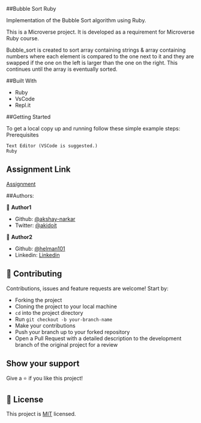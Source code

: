 ##Bubble Sort Ruby

Implementation of the Bubble Sort algorithm using Ruby.

This is a Microverse project. It is developed as a requirement for Microverse Ruby course.

Bubble_sort is created to sort array containing strings & array containing numbers where each element is compared to the one next to it and they are swapped if the one on the left is larger than the one on the right. This continues until the array is eventually sorted.

##Built With

- Ruby
- VsCode
- Repl.it

##Getting Started

To get a local copy up and running follow these simple example steps:
Prerequisites

    Text Editor (VSCode is suggested.)
    Ruby

## Assignment Link

[Assignment](https://repl.it/@helman101/Bubblesort)

##Authors:

👤 **Author1**

- Github: [@akshay-narkar](https://github.com/akshay-narkar)
- Twitter: [@akidoit](https://twitter.com/akidoit)

👤 **Author2**

- Github: [@helman101](https://github.com/helman101)
- Linkedin: [Linkedin](https://www.linkedin.com/in/helman-andres-5187271b1/)

## 🤝 Contributing

Contributions, issues and feature requests are welcome! Start by:

- Forking the project
- Cloning the project to your local machine
- `cd` into the project directory
- Run `git checkout -b your-branch-name`
- Make your contributions
- Push your branch up to your forked repository
- Open a Pull Request with a detailed description to the development branch of the original project for a review

## Show your support

Give a :star: if you like this project!

## 📝 License

This project is [MIT](https://opensource.org/licenses/MIT) licensed.
